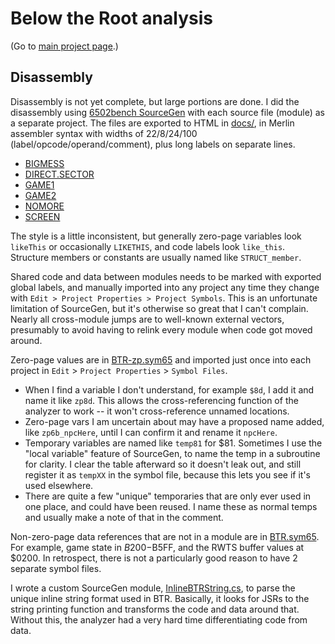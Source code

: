 # Below the Root analysis

(Go to [main project page](https://github.com/ursetto/a2-btr).)

## Disassembly

Disassembly is not yet complete, but large portions are done. I did the disassembly using [6502bench SourceGen](https://6502bench.com) with each source file (module) as a separate project. The files are exported to HTML in [docs/](./docs/), in Merlin assembler syntax with widths of 22/8/24/100 (label/opcode/operand/comment), plus long labels on separate lines.

- [BIGMESS](./docs/BIGMESS.html)
- [DIRECT.SECTOR](./docs/DIRECT.SECTOR.html)
- [GAME1](./docs/GAME1.html)
- [GAME2](./docs/GAME2.html)
- [NOMORE](./docs/NOMORE.html)
- [SCREEN](./docs/SCREEN.html)

The style is a little inconsistent, but generally zero-page variables look `likeThis` or occasionally `LIKETHIS`, and code labels look `like_this`. Structure members or constants are usually named like `STRUCT_member`.

Shared code and data between modules needs to be marked with exported global labels, and manually imported into any project any time they change with `Edit > Project Properties > Project Symbols`. This is an unfortunate limitation of SourceGen, but it's otherwise so great that I can't complain. Nearly all cross-module jumps are to well-known external vectors, presumably to avoid having to relink every module when code got moved around.

Zero-page values are in [BTR-zp.sym65](./BTR-zp.sym65) and imported just once into each project in `Edit` > `Project Properties` > `Symbol Files`.

- When I find a variable I don't understand, for example `$8d`, I add it and name it like `zp8d`. This allows the cross-referencing function of the analyzer to work -- it won't cross-reference unnamed locations.
- Zero-page vars I am uncertain about may have a proposed name added, like `zp6b_npcHere`, until I can confirm it and rename it `npcHere`.
- Temporary variables are named like `temp81` for $81. Sometimes I use the "local variable" feature of SourceGen, to name the temp in a subroutine for clarity. I clear the table afterward so it doesn't leak out, and still register it as `tempXX` in the symbol file, because this lets you see if it's used elsewhere.
- There are quite a few "unique" temporaries that are only ever used in one place, and could have been reused. I name these as normal temps and usually make a note of that in the comment.

Non-zero-page data references that are not in a module are in [BTR.sym65](./BTR.sym65). For example, game state in $B200-$B5FF, and the RWTS buffer values at $0200. In retrospect, there is not a particularly good reason to have 2 separate symbol files.

I wrote a custom SourceGen module, [InlineBTRString.cs](./InlineBTRString.cs), to parse the unique inline string format used in BTR. Basically, it looks for JSRs to the string printing function and transforms the code and data around that. Without this, the analyzer had a very hard time differentiating code from data.
